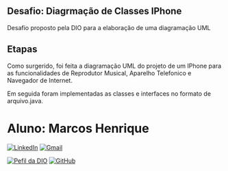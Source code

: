 ## Desafio: Diagrmação de Classes IPhone

Desafio proposto pela DIO para a elaboração de uma diagramação UML

## Etapas

Como surgerido, foi feita a diagramação UML do projeto de um IPhone para as funcionalidades de Reprodutor Musical, Aparelho Telefonico e Navegador de Internet.

Em seguida foram implementadas as classes e interfaces no formato de arquivo.java.


# Aluno: Marcos Henrique

[![LinkedIn](https://img.shields.io/badge/LinkedIn-0077B5?style=for-the-badge&logo=linkedin&logoColor=white)](https://www.linkedin.com/in/marcos-sena-34716214a/)    [![Gmail](https://img.shields.io/badge/Gmail-333333?style=for-the-badge&logo=gmail&logoColor=red)](mailto:marcoshsena.jr@gmail.com)    

[![Pefil da DIO](https://img.shields.io/badge/DIO-008?style=for-the-badge&logo=&logoColor=violet)](https://www.dio.me/users/marcoshsena_jr)    [![GitHub](https://img.shields.io/badge/GitHub-100000?style=for-the-badge&logo=github&logoColor=white)](https://github.com/marcoshsena)
